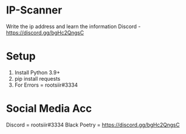 # IP-Scanner
Write the ip address and learn the information
Discord - https://discord.gg/bgHc2QngsC

# Setup
1. Install Python 3.9+
2. pip install requests
3. For Errors = rootsiir#3334

# Social Media Acc
Discord = rootsiir#3334
Black Poetry = https://discord.gg/bgHc2QngsC

